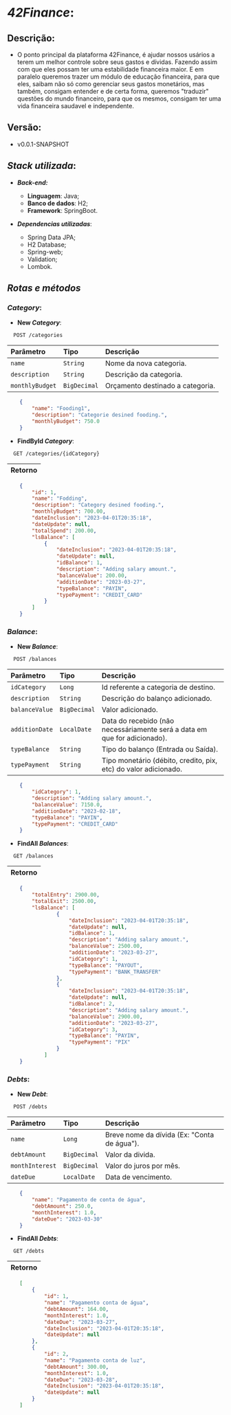 
# _**42Finance**_:

## Descrição:
- O ponto principal da plataforma 42Finance, é ajudar nossos usários a terem um melhor controle sobre seus gastos e dívidas. Fazendo assim com que eles possam ter uma estabilidade financeira maior. E em paralelo queremos trazer um módulo de educação financeira, para que eles, saibam não só como gerenciar seus gastos monetários, mas também, consigam entender e de certa forma, queremos "traduzir" questões do mundo financeiro, para que os mesmos, consigam ter uma vida financeira saudavel e independente.  

## Versão:
- v0.0.1-SNAPSHOT 


## _**Stack utilizada**_:
- **_Back-end:_** 
    - **Linguagem**: Java;
    - **Banco de dados**: H2;
    - **Framework**: SpringBoot. 
    
- **_Dependencias utilizadas_**:
    - Spring Data JPA;
    - H2 Database;
    - Spring-web;
    - Validation;
    - Lombok.

## _**Rotas e métodos**_
### _**Category**_:

- **New _Category_**:

```http
  POST /categories
```

| Parâmetro   | Tipo       | Descrição                           |
| :---------- | :--------- | :---------------------------------- |
| `name` | `String` | Nome da nova categoria. |
| `description` | `String` | Descrição da categoria. |
| `monthlyBudget` | `BigDecimal` | Orçamento destinado a categoria. |

```json
    {
        "name": "Fooding1",
        "description": "Categorie desined fooding.",
        "monthlyBudget": 750.0
    }
```

- **FindById _Category_**:

```http
  GET /categories/{idCategory}
```

| Retorno     |
| :---------- |

```json
    {
        "id": 1,
        "name": "Fodding",
        "description": "Category desined fooding.",
        "monthlyBudget": 700.00,
        "dateInclusion": "2023-04-01T20:35:18",
        "dateUpdate": null,
        "totalSpend": 200.00,
        "lsBalance": [
            {
                "dateInclusion": "2023-04-01T20:35:18",
                "dateUpdate": null,
                "idBalance": 1,
                "description": "Adding salary amount.",
                "balanceValue": 200.00,
                "additionDate": "2023-03-27",
                "typeBalance": "PAYIN",
                "typePayment": "CREDIT_CARD"
            }
        ]
    }
```

### _**Balance**_:

- **New _Balance_**:

```http
  POST /balances
```

| Parâmetro   | Tipo       | Descrição                           |
| :---------- | :--------- | :---------------------------------- |
| `idCategory` | `Long` | Id referente a categoria de destino. |
| `description` | `String` | Descrição do balanço adicionado. |
| `balanceValue` | `BigDecimal` | Valor adicionado. |
| `additionDate` | `LocalDate` | Data do recebido (não necessáriamente será a data em que for adicionado). |
| `typeBalance` | `String` | Tipo do balanço (Entrada ou Saída). |
| `typePayment` | `String` | Tipo monetário (débito, credito, pix, etc) do valor adicionado. |

```json
    {
        "idCategory": 1,
        "description": "Adding salary amount.",
        "balanceValue": 7150.0,
        "additionDate": "2023-02-18",
        "typeBalance": "PAYIN",
        "typePayment": "CREDIT_CARD"
    }
```

- **FindAll _Balances_**:

```http
  GET /balances
```

| Retorno     |
| :---------- |

```json
    {
        "totalEntry": 2900.00,
        "totalExit": 2500.00,
        "lsBalance": [
                {
                    "dateInclusion": "2023-04-01T20:35:18",
                    "dateUpdate": null,
                    "idBalance": 1,
                    "description": "Adding salary amount.",
                    "balanceValue": 2500.00,
                    "additionDate": "2023-03-27",
                    "idCategory": 1,
                    "typeBalance": "PAYOUT",
                    "typePayment": "BANK_TRANSFER"
                },
                {
                    "dateInclusion": "2023-04-01T20:35:18",
                    "dateUpdate": null,
                    "idBalance": 2,
                    "description": "Adding salary amount.",
                    "balanceValue": 2900.00,
                    "additionDate": "2023-03-27",
                    "idCategory": 3,
                    "typeBalance": "PAYIN",
                    "typePayment": "PIX"
                }
            ]
    }
```

### _**Debts**_:

- **New _Debt_**:

```http
  POST /debts
```

| Parâmetro   | Tipo       | Descrição                           |
| :---------- | :--------- | :---------------------------------- |
| `name` | `Long` | Breve nome da dívida (Ex: "Conta de água"). |
| `debtAmount` | `BigDecimal` | Valor da divida. |
| `monthInterest` | `BigDecimal` | Valor do juros por mês. |
| `dateDue` | `LocalDate` | Data de vencimento. |

```json
    {
        "name": "Pagamento de conta de água",
        "debtAmount": 250.0,
        "monthInterest": 1.0,
        "dateDue": "2023-03-30"
    }
```

- **FindAll _Debts_**:

```http
  GET /debts
```

| Retorno     |
| :---------- |

```json
    [
        {
            "id": 1,
            "name": "Pagamento conta de água",
            "debtAmount": 164.00,
            "monthInterest": 1.0,
            "dateDue": "2023-03-27",
            "dateInclusion": "2023-04-01T20:35:18",
            "dateUpdate": null
        },
        {
            "id": 2,
            "name": "Pagamento conta de luz",
            "debtAmount": 300.00,
            "monthInterest": 1.0,
            "dateDue": "2023-03-28",
            "dateInclusion": "2023-04-01T20:35:18",
            "dateUpdate": null
        }
    ]
```
